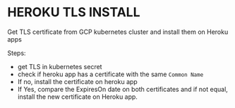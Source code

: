 # HEROKU TLS INSTALL

Get TLS certificate from GCP kubernetes cluster and install them on Heroku apps

Steps:

- get TLS in kubernetes secret
- check if heroku app has a certificate with the same `Common Name`
- If no, install the certificate on heroku app
- If Yes, compare the ExpiresOn date on both certificates and if not equal, install the new certificate on Heroku app.
